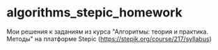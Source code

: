 # algorithms_stepic_homework

Мои решения к заданиям из курса "Алгоритмы: теория и практика. Методы" на платформе Stepic (https://stepik.org/course/217/syllabus)